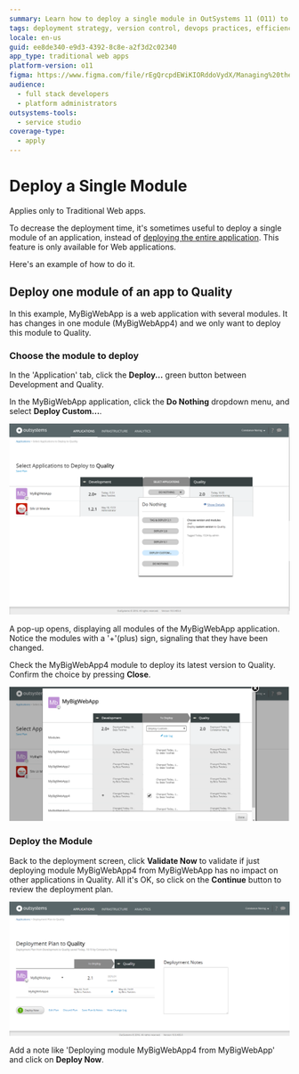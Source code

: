```yaml
---
summary: Learn how to deploy a single module in OutSystems 11 (O11) to enhance deployment efficiency for Traditional Web apps.
tags: deployment strategy, version control, devops practices, efficiency optimization, deployment process
locale: en-us
guid: ee8de340-e9d3-4392-8c8e-a2f3d2c02340
app_type: traditional web apps
platform-version: o11
figma: https://www.figma.com/file/rEgQrcpdEWiKIORddoVydX/Managing%20the%20Applications%20Lifecycle?node-id=257:54
audience:
  - full stack developers
  - platform administrators
outsystems-tools:
  - service studio
coverage-type:
  - apply
---
```


# Deploy a Single Module

<div class="info" markdown="1">

Applies only to Traditional Web apps.

</div>

To decrease the deployment time, it's sometimes useful to deploy a single module of an application, instead of [deploying the entire application](<deploy-an-application.md>). This feature is only available for Web applications.

Here's an example of how to do it.

## Deploy one module of an app to Quality

In this example, MyBigWebApp is a web application with several modules. It has changes in one module (MyBigWebApp4) and we only want to deploy this module to Quality.

### Choose the module to deploy

In the 'Application' tab, click the **Deploy...** green button between Development and Quality.

In the MyBigWebApp application, click the **Do Nothing** dropdown menu, and select **Deploy Custom...**.

![Screenshot showing the Deploy Custom option in the MyBigWebApp application to select a single module for deployment](images/deploy-a-single-module-1.png "Selecting a Single Module for Deployment")

A pop-up opens, displaying all modules of the MyBigWebApp application. Notice the modules with a '+'(plus) sign, signaling that they have been changed.

Check the MyBigWebApp4 module to deploy its latest version to Quality. Confirm the choice by pressing **Close**.

![Pop-up window displaying all modules of MyBigWebApp with the MyBigWebApp4 module checked for deployment](images/deploy-a-single-module-2.png "Module Selection Pop-up")

### Deploy the Module

Back to the deployment screen, click **Validate Now** to validate if just deploying module MyBigWebApp4 from MyBigWebApp has no impact on other applications in Quality. All it's OK, so click on the **Continue** button to review the deployment plan. 

![Deployment screen with Validate Now and Continue buttons highlighted, indicating the process to deploy module MyBigWebApp4](images/deploy-a-single-module-3.png "Deployment Validation and Execution")

Add a note like 'Deploying module MyBigWebApp4 from MyBigWebApp' and click on **Deploy Now**.
